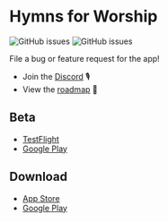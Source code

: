 # Hymns for Worship

![GitHub issues](https://img.shields.io/github/issues-raw/hymns-for-worship/issues)
![GitHub issues](https://img.shields.io/github/issues-closed/hymns-for-worship/issues)

File a bug or feature request for the app!

- Join the [Discord](https://discord.com/invite/Sud5Asaa) 🎙
- View the [roadmap](https://github.com/orgs/hymns-for-worship/projects/2/views/1) 👀

## Beta

- [TestFlight](https://testflight.apple.com/join/tG4e3S2F)
- [Google Play](https://play.google.com/apps/testing/com.appleeducate.hymns_for_worship)

## Download

- [App Store](https://apps.apple.com/us/app/hymns-for-worship/id1470789635)
- [Google Play](https://play.google.com/store/apps/details?id=com.appleeducate.hymns_for_worship&hl=en_US&gl=US)
